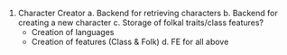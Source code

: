 1. Character Creator
   a. Backend for retrieving characters
   b. Backend for creating a new character
   c. Storage of folkal traits/class features?
   - Creation of languages
   - Creation of features (Class & Folk)
     d. FE for all above
